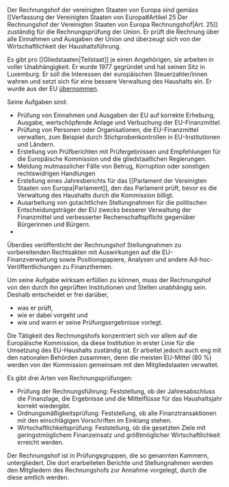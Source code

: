 Der Rechnungshof der vereinigten Staaten von Europa sind gemäss [[Verfassung der Vereinigten Staaten von Europa#Artikel 25 Der Rechnungshof der Vereinigten Staaten von Europa Rechnungshof|Art. 25]] zuständig für die Rechnungsprüfung der Union. Er prüft die Rechnung über alle Einnahmen und Ausgaben der Union und überzeugt sich von der Wirtschaftlichkeit der Haushaltsführung. 

Es gibt pro [[Gliedstaaten|Teilstaat]] je einen Angehörigen, sie arbeiten in voller Unabhängigkeit. Er wurde 1977 gegründet und hat seinen Sitz in Luxemburg. Er soll die Interessen der europäischen Steuerzahler/innen wahren und setzt sich für eine bessere Verwaltung des Haushalts ein.
Er wurde aus der EU [übernommen](https://european-union.europa.eu/institutions-law-budget/institutions-and-bodies/search-all-eu-institutions-and-bodies/european-court-auditors-eca_de).

Seine Aufgaben sind:
- Prüfung von Einnahmen und Ausgaben der EU auf korrekte Erhebung, Ausgabe, wertschöpfende Anlage und Verbuchung der EU-Finanzmittel.
- Prüfung von Personen oder Organisationen, die EU-Finanzmittel verwalten, zum Beispiel durch Stichprobenkontrollen in EU-Institutionen und Ländern.
- Erstellung von Prüfberichten mit Prüfergebnissen und Empfehlungen für die Europäische Kommission und die gliedstaatlichen Regierungen.
- Meldung mutmasslicher Fälle von Betrug, Korruption oder sonstigen rechtswidrigen Handlungen
- Erstellung eines Jahresberichts für das [[Parlament der Vereinigten Staaten von Europa|Parlament]], den das Parlament prüft, bevor es die Verwaltung des Haushalts durch die Kommission billigt.
- Ausarbeitung von gutachtlichen Stellungnahmen für die politischen Entscheidungsträger der EU zwecks besserer Verwaltung der Finanzmittel und verbesserter Rechenschaftspflicht gegenüber Bürgerinnen und Bürgern.
- 
Überdies veröffentlicht der Rechnungshof Stellungnahmen zu vorbereitenden Rechtsakten mit Auswirkungen auf die EU-Finanzverwaltung sowie Positionspapiere, Analysen und andere Ad-hoc-Veröffentlichungen zu Finanzthemen.

Um seine Aufgabe wirksam erfüllen zu können, muss der Rechnungshof von den durch ihn geprüften Institutionen und Stellen unabhängig sein. Deshalb entscheidet er frei darüber,

- was er prüft,
- wie er dabei vorgeht und
- wie und wann er seine Prüfungsergebnisse vorlegt.

Die Tätigkeit des Rechnungshofs konzentriert sich vor allem auf die Europäische Kommission, da diese Institution in erster Linie für die Umsetzung des EU-Haushalts zuständig ist. Er arbeitet jedoch auch eng mit den nationalen Behörden zusammen, denn die meisten EU-Mittel (80 %) werden von der Kommission gemeinsam mit den Mitgliedstaaten verwaltet.

Es gibt drei Arten von Rechnungsprüfungen:

- Prüfung der Rechnungsführung: Feststellung, ob der Jahresabschluss die Finanzlage, die Ergebnisse und die Mittelflüsse für das Haushaltsjahr korrekt wiedergibt.
- Ordnungsmäßigkeitsprüfung: Feststellung, ob alle Finanztransaktionen mit den einschlägigen Vorschriften im Einklang stehen.
- Wirtschaftlichkeitsprüfung: Feststellung, ob die gesetzten Ziele mit geringstmöglichem Finanzeinsatz und größtmöglicher Wirtschaftlichkeit erreicht werden.

Der Rechnungshof ist in Prüfungsgruppen, die so genannten Kammern, untergliedert. Die dort erarbeiteten Berichte und Stellungnahmen werden den Mitgliedern des Rechnungshofs zur Annahme vorgelegt, durch die diese amtlich werden.